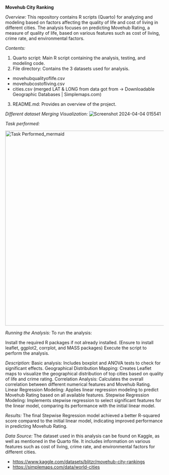 **Movehub City Ranking**

*Overview:*
This repository contains R scripts (Quarto) for analyzing and modeling based on factors affecting the quality of life and cost of living in different cities. The analysis focuses on predicting Movehub Rating, a measure of quality of life, based on various features such as cost of living, crime rate, and environmental factors.

*Contents:*
1. Quarto script: Main R script containing the analysis, testing, and modeling code.
2. File directory: Contains the 3 datasets used for analysis.
- movehubqualityoflife.csv
- movehubcostofliving.csv
- cities.csv (merged LAT & LONG from data got from -> Downloadable Geographic Databases | Simplemaps.com)
3. README.md: Provides an overview of the project.

*Different dataset Merging Visualization:*
![Screenshot 2024-04-04 015541](https://github.com/babluprasad70/R_Assignment/assets/126379428/2fb4f042-ec57-463e-bf2b-b0ed885237e9)

*Task performed:*

<img width="620" alt="Task Performed_mermaid" src="https://github.com/babluprasad70/R_Assignment/assets/126379428/da6247cb-11dd-4a2a-8b26-e7aa208c37da">


*Running the Analysis:*
To run the analysis:

Install the required R packages if not already installed. (Ensure to install leaflet, ggplot2, corrplot, and MASS packages)
Execute the script to perform the analysis.

*Description:*
Basic analysis: Includes boxplot and ANOVA tests to check for significant effects.
Geographical Distribution Mapping: Creates Leaflet maps to visualize the geographical distribution of top cities based on quality of life and crime rating.
Correlation Analysis: Calculates the overall correlation between different numerical features and Movehub Rating.
Linear Regression Modeling: Applies linear regression modeling to predict Movehub Rating based on all available features.
Stepwise Regression Modeling: Implements stepwise regression to select significant features for the linear model, comparing its performance with the initial linear model.

*Results:*
The final Stepwise Regression model achieved a better R-squared score compared to the initial linear model, indicating improved performance in predicting Movehub Rating.

*Data Source:*
The dataset used in this analysis can be found on Kaggle, as well as mentioned in the Quarto file. It includes information on various features such as cost of living, crime rate, and environmental factors for different cities.
- https://www.kaggle.com/datasets/blitzr/movehub-city-rankings
- https://simplemaps.com/data/world-cities
